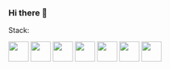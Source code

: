### Hi there 👋

<!--
**Andrey-OG/Andrey-OG** is a ✨ _special_ ✨ repository because its `README.md` (this file) appears on your GitHub profile.

Here are some ideas to get you started:

- 🔭 I’m currently working on ...
- 🌱 I’m currently learning ...
- 👯 I’m looking to collaborate on ...
- 🤔 I’m looking for help with ...
- 💬 Ask me about ...
- 📫 How to reach me: ...
- 😄 Pronouns: ...
- ⚡ Fun fact: ...
-->

Stack: 
<p>
  <img src="https://cdn.jsdelivr.net/gh/devicons/devicon/icons/python/python-original.svg" width="40" height="40"/>

  <img src="https://cdn.jsdelivr.net/gh/devicons/devicon/icons/django/django-plain-wordmark.svg" width="40" height="40"/>

  <img src="https://cdn.jsdelivr.net/gh/devicons/devicon/icons/docker/docker-original-wordmark.svg" width="40" height="40"/>

  <img src="https://cdn.jsdelivr.net/gh/devicons/devicon/icons/postgresql/postgresql-original-wordmark.svg" width="40" height="40"/>

  <img src="https://cdn.jsdelivr.net/gh/devicons/devicon/icons/html5/html5-original-wordmark.svg" width="40" height="40"/>

  <img src="https://cdn.jsdelivr.net/gh/devicons/devicon/icons/css3/css3-original-wordmark.svg" width="40" height="40"/>

  <img src="https://cdn.jsdelivr.net/gh/devicons/devicon/icons/git/git-original-wordmark.svg" width="40" height="40"/>  
</p>

